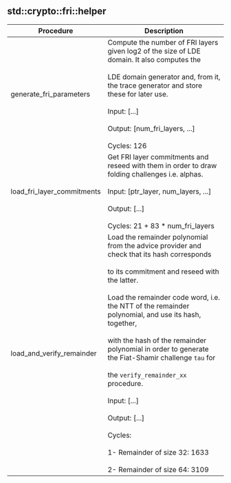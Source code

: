 
## std::crypto::fri::helper
| Procedure | Description |
| ----------- | ------------- |
| generate_fri_parameters | Compute the number of FRI layers given log2 of the size of LDE domain. It also computes the<br /><br />LDE domain generator and, from it, the trace generator and store these for later use.<br /><br />Input: [...]<br /><br />Output: [num_fri_layers, ...]<br /><br />Cycles: 126 |
| load_fri_layer_commitments | Get FRI layer commitments and reseed with them in order to draw folding challenges i.e. alphas.<br /><br />Input: [ptr_layer, num_layers, ...]<br /><br />Output: [...]<br /><br />Cycles: 21 + 83 * num_fri_layers |
| load_and_verify_remainder | Load the remainder polynomial from the advice provider and check that its hash corresponds<br /><br />to its commitment and reseed with the latter.<br /><br />Load the remainder code word, i.e. the NTT of the remainder polynomial, and use its hash, together,<br /><br />with the hash of the remainder polynomial in order to generate the Fiat-Shamir challenge `tau` for<br /><br />the `verify_remainder_xx` procedure.<br /><br />Input: [...]<br /><br />Output: [...]<br /><br />Cycles:<br /><br />1- Remainder of size 32: 1633<br /><br />2- Remainder of size 64: 3109 |

